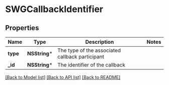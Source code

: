 # SWGCallbackIdentifier

## Properties
Name | Type | Description | Notes
------------ | ------------- | ------------- | -------------
**type** | **NSString*** | The type of the associated callback participant | 
**_id** | **NSString*** | The identifier of the callback | 

[[Back to Model list]](../README.md#documentation-for-models) [[Back to API list]](../README.md#documentation-for-api-endpoints) [[Back to README]](../README.md)



